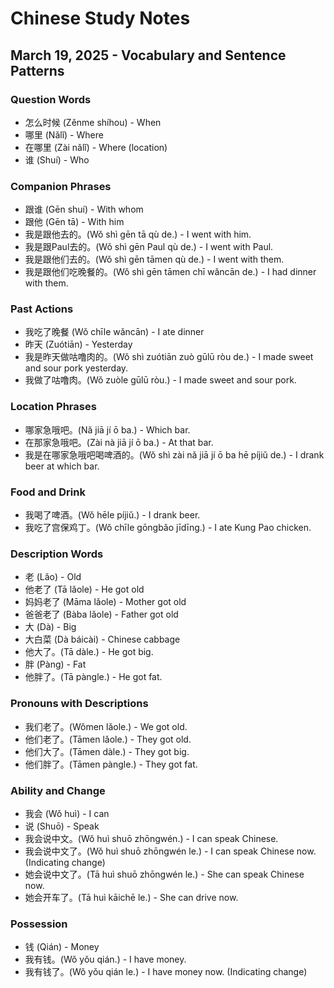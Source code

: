# Chinese Study Notes
## March 19, 2025 - Vocabulary and Sentence Patterns

### Question Words
- 怎么时候 (Zěnme shíhou) - When
- 哪里 (Nǎlǐ) - Where 
- 在哪里 (Zài nǎlǐ) - Where (location)
- 谁 (Shuí) - Who

### Companion Phrases
- 跟谁 (Gēn shuí) - With whom
- 跟他 (Gēn tā) - With him
- 我是跟他去的。(Wǒ shì gēn tā qù de.) - I went with him.
- 我是跟Paul去的。(Wǒ shì gēn Paul qù de.) - I went with Paul.
- 我是跟他们去的。(Wǒ shì gēn tāmen qù de.) - I went with them.
- 我是跟他们吃晚餐的。(Wǒ shì gēn tāmen chī wǎncān de.) - I had dinner with them.

### Past Actions
- 我吃了晚餐 (Wǒ chīle wǎncān) - I ate dinner
- 昨天 (Zuótiān) - Yesterday
- 我是昨天做咕噜肉的。(Wǒ shì zuótiān zuò gūlū ròu de.) - I made sweet and sour pork yesterday.
- 我做了咕噜肉。(Wǒ zuòle gūlū ròu.) - I made sweet and sour pork.

### Location Phrases
- 哪家急哦吧。(Nǎ jiā jí ō ba.) - Which bar.
- 在那家急哦吧。(Zài nà jiā jí ō ba.) - At that bar.
- 我是在哪家急哦吧喝啤酒的。(Wǒ shì zài nǎ jiā jí ō ba hē píjiǔ de.) - I drank beer at which bar.

### Food and Drink
- 我喝了啤酒。(Wǒ hēle píjiǔ.) - I drank beer.
- 我吃了宫保鸡丁。(Wǒ chīle gōngbǎo jīdīng.) - I ate Kung Pao chicken.

### Description Words
- 老 (Lǎo) - Old
- 他老了 (Tā lǎole) - He got old
- 妈妈老了 (Māma lǎole) - Mother got old
- 爸爸老了 (Bàba lǎole) - Father got old
- 大 (Dà) - Big
- 大白菜 (Dà báicài) - Chinese cabbage
- 他大了。(Tā dàle.) - He got big.
- 胖 (Pàng) - Fat
- 他胖了。(Tā pàngle.) - He got fat.

### Pronouns with Descriptions
- 我们老了。(Wǒmen lǎole.) - We got old.
- 他们老了。(Tāmen lǎole.) - They got old.
- 他们大了。(Tāmen dàle.) - They got big.
- 他们胖了。(Tāmen pàngle.) - They got fat.

### Ability and Change
- 我会 (Wǒ huì) - I can
- 说 (Shuō) - Speak
- 我会说中文。(Wǒ huì shuō zhōngwén.) - I can speak Chinese.
- 我会说中文了。(Wǒ huì shuō zhōngwén le.) - I can speak Chinese now. (Indicating change)
- 她会说中文了。(Tā huì shuō zhōngwén le.) - She can speak Chinese now.
- 她会开车了。(Tā huì kāichē le.) - She can drive now.

### Possession
- 钱 (Qián) - Money
- 我有钱。(Wǒ yǒu qián.) - I have money.
- 我有钱了。(Wǒ yǒu qián le.) - I have money now. (Indicating change)

